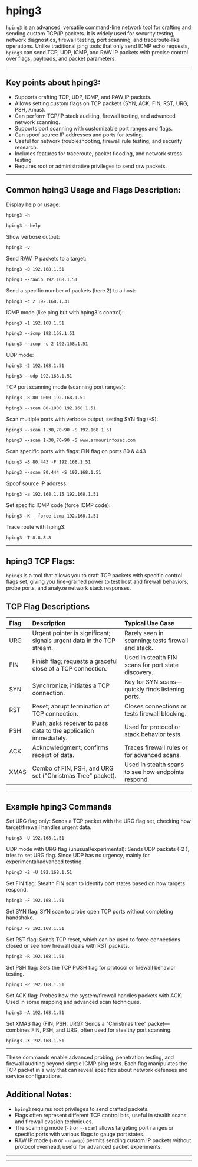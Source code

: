 # hping3

`hping3` is an advanced, versatile command-line network tool for crafting and sending custom TCP/IP packets. It is widely used for security testing, network diagnostics, firewall testing, port scanning, and traceroute-like operations. Unlike traditional ping tools that only send ICMP echo requests, `hping3` can send TCP, UDP, ICMP, and RAW IP packets with precise control over flags, payloads, and packet parameters.

---

## Key points about hping3:

*   Supports crafting TCP, UDP, ICMP, and RAW IP packets.
*   Allows setting custom flags on TCP packets (SYN, ACK, FIN, RST, URG, PSH, Xmas).
*   Can perform TCP/IP stack auditing, firewall testing, and advanced network scanning.
*   Supports port scanning with customizable port ranges and flags.
*   Can spoof source IP addresses and ports for testing.
*   Useful for network troubleshooting, firewall rule testing, and security research.
*   Includes features for traceroute, packet flooding, and network stress testing.
*   Requires root or administrative privileges to send raw packets.

---

## Common hping3 Usage and Flags Description:

Display help or usage:
```
hping3 -h
```

```
hping3 --help
```

Show verbose output:
```
hping3 -v
```

Send RAW IP packets to a target:
```
hping3 -0 192.168.1.51
```

```
hping3 --rawip 192.168.1.51
```

Send a specific number of packets (here 2) to a host:
```
hping3 -c 2 192.168.1.31
```

ICMP mode (like ping but with hping3's control):
```
hping3 -1 192.168.1.51
```

```
hping3 --icmp 192.168.1.51
```

```
hping3 --icmp -c 2 192.168.1.51
```

UDP mode:
```
hping3 -2 192.168.1.51
```

```
hping3 --udp 192.168.1.51
```

TCP port scanning mode (scanning port ranges):
```
hping3 -8 80-1000 192.168.1.51
```

```
hping3 --scan 80-1000 192.168.1.51
```

Scan multiple ports with verbose output, setting SYN flag (-S):
```
hping3 --scan 1-30,70-90 -S 192.168.1.51
```

```
hping3 --scan 1-30,70-90 -S www.armourinfosec.com
```

Scan specific ports with flags: FIN flag on ports 80 & 443
```
hping3 -8 80,443 -F 192.168.1.51
```

```
hping3 --scan 80,444 -S 192.168.1.51
```

Spoof source IP address:
```
hping3 -a 192.168.1.15 192.168.1.51
```

Set specific ICMP code (force ICMP code):
```
hping3 -K --force-icmp 192.168.1.51
```

Trace route with hping3:
```
hping3 -T 8.8.8.8
```

---
## hping3 TCP Flags:

`hping3` is a tool that allows you to craft TCP packets with specific control flags set, giving you fine-grained power to test host and firewall behaviors, probe ports, and analyze network stack responses.

## TCP Flag Descriptions

| Flag | Description                                                           | Typical Use Case                                    |
| :--- | :-------------------------------------------------------------------- | :-------------------------------------------------- |
| URG  | Urgent pointer is significant; signals urgent data in the TCP stream. | Rarely seen in scanning; tests firewall and stack.  |
| FIN  | Finish flag; requests a graceful close of a TCP connection.           | Used in stealth FIN scans for port state discovery. |
| SYN  | Synchronize; initiates a TCP connection.                              | Key for SYN scans—quickly finds listening ports.    |
| RST  | Reset; abrupt termination of TCP connection.                          | Closes connections or tests firewall blocking.      |
| PSH  | Push; asks receiver to pass data to the application immediately.      | Used for protocol or stack behavior tests.          |
| ACK  | Acknowledgment; confirms receipt of data.                             | Traces firewall rules or for advanced scans.        |
| XMAS | Combo of FIN, PSH, and URG set ("Christmas Tree" packet).             | Used in stealth scans to see how endpoints respond. |

---

## Example hping3 Commands

Set URG flag only: Sends a TCP packet with the URG flag set, checking how target/firewall handles urgent data.
```
hping3 -U 192.168.1.51
```

UDP mode with URG flag (unusual/experimental): Sends UDP packets (-2 ), tries to set URG flag. Since UDP has no urgency, mainly for experimental/advanced testing.
```
hping3 -2 -U 192.168.1.51
```

Set FIN flag: Stealth FIN scan to identify port states based on how targets respond.
```
hping3 -F 192.168.1.51
```

Set SYN flag: SYN scan to probe open TCP ports without completing handshake.
```
hping3 -S 192.168.1.51
```

Set RST flag: Sends TCP reset, which can be used to force connections closed or see how firewall deals with RST packets.
```
hping3 -R 192.168.1.51
```

Set PSH flag: Sets the TCP PUSH flag for protocol or firewall behavior testing.
```
hping3 -P 192.168.1.51
```

Set ACK flag: Probes how the system/firewall handles packets with ACK. Used in some mapping and advanced scan techniques.
```
hping3 -A 192.168.1.51
```

Set XMAS flag (FIN, PSH, URG): Sends a "Christmas tree" packet—combines FIN, PSH, and URG, often used for stealthy port scanning.
```
hping3 -X 192.168.1.51
```

---

These commands enable advanced probing, penetration testing, and firewall auditing beyond simple ICMP ping tests. Each flag manipulates the TCP packet in a way that can reveal specifics about network defenses and service configurations.

## Additional Notes:

*   `hping3` requires root privileges to send crafted packets.
*   Flags often represent different TCP control bits, useful in stealth scans and firewall evasion techniques.
*   The scanning mode (`-8` or `--scan`) allows targeting port ranges or specific ports with various flags to gauge port states.
*   RAW IP mode (`-0` or `--rawip`) permits sending custom IP packets without protocol overhead, useful for advanced packet experiments.
---
---
